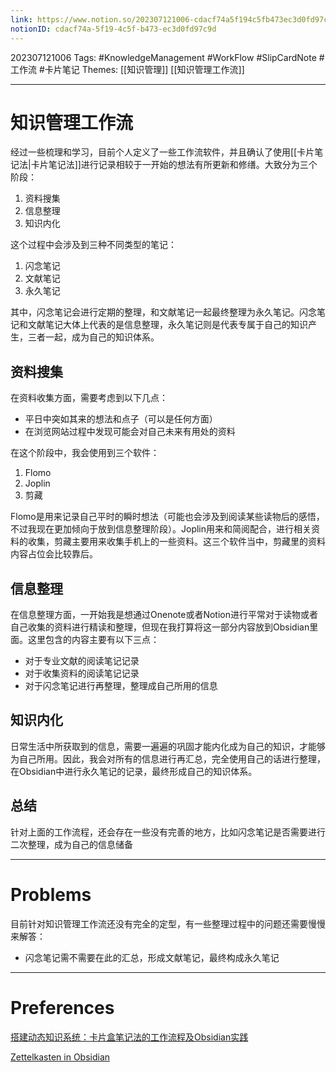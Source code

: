 ```yaml
---
link: https://www.notion.so/202307121006-cdacf74a5f194c5fb473ec3d0fd97c9d
notionID: cdacf74a-5f19-4c5f-b473-ec3d0fd97c9d
---
```

202307121006
Tags: #KnowledgeManagement #WorkFlow #SlipCardNote #工作流 #卡片笔记
Themes: [[知识管理]] [[知识管理工作流]]

--- 
# 知识管理工作流
经过一些梳理和学习，目前个人定义了一些工作流软件，并且确认了使用[[卡片笔记法|卡片笔记法]]进行记录相较于一开始的想法有所更新和修缮。大致分为三个阶段：
1. 资料搜集
2. 信息整理
3. 知识内化

这个过程中会涉及到三种不同类型的笔记：
1. 闪念笔记
2. 文献笔记
3. 永久笔记

其中，闪念笔记会进行定期的整理，和文献笔记一起最终整理为永久笔记。闪念笔记和文献笔记大体上代表的是信息整理，永久笔记则是代表专属于自己的知识产生，三者一起，成为自己的知识体系。

## 资料搜集
在资料收集方面，需要考虑到以下几点：
- 平日中突如其来的想法和点子（可以是任何方面）
- 在浏览网站过程中发现可能会对自己未来有用处的资料

在这个阶段中，我会使用到三个软件：
1. Flomo
2. Joplin
3. 剪藏

Flomo是用来记录自己平时的瞬时想法（可能也会涉及到阅读某些读物后的感悟，不过我现在更加倾向于放到信息整理阶段）。Joplin用来和简阅配合，进行相关资料的收集，剪藏主要用来收集手机上的一些资料。这三个软件当中，剪藏里的资料内容占位会比较靠后。

## 信息整理
在信息整理方面，一开始我是想通过Onenote或者Notion进行平常对于读物或者自己收集的资料进行精读和整理，但现在我打算将这一部分内容放到Obsidian里面。这里包含的内容主要有以下三点：
- 对于专业文献的阅读笔记记录
- 对于收集资料的阅读笔记记录
- 对于闪念笔记进行再整理，整理成自己所用的信息

## 知识内化
日常生活中所获取到的信息，需要一遍遍的巩固才能内化成为自己的知识，才能够为自己所用。因此，我会对所有的信息进行再汇总，完全使用自己的话进行整理，在Obsidian中进行永久笔记的记录，最终形成自己的知识体系。

## 总结
针对上面的工作流程，还会存在一些没有完善的地方，比如闪念笔记是否需要进行二次整理，成为自己的信息储备

---
# Problems
目前针对知识管理工作流还没有完全的定型，有一些整理过程中的问题还需要慢慢来解答：
- 闪念笔记需不需要在此的汇总，形成文献笔记，最终构成永久笔记

---
# Preferences
[搭建动态知识系统：卡片盒笔记法的工作流程及Obsidian实践](https://www.bilibili.com/video/BV1C84y1c7hj/?vd_source=f27c26f5275392e14bce45557d559eca)

[Zettelkasten in Obsidian](https://www.bilibili.com/video/BV1Di4y1y7df/?spm_id_from=333.337.search-card.all.click&vd_source=03fea8b80d1864616f56adac92aa2617)
